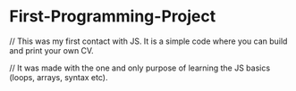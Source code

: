# First-Programming-Project

// This was my first contact with JS. It is a simple code where you can build and print your own CV.

// It was made with the one and only purpose of learning the JS basics (loops, arrays, syntax etc).
